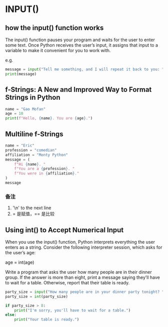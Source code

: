 # INPUT()

## how the input() function works

The input() function pauses your program and waits for the user to enter some text. 
Once Python receives the user’s input, it assigns that input to a variable to make it convenient for you to work with.

e.g.
```py
message = input("Tell me something, and I will repeat it back to you: ")
print(message)
```

## f-Strings: A New and Improved Way to Format Strings in Python

```py
name = "Gao Mofan"
age = 10
print(f"Hello, {name}. You are {age}.")
```

## Multiline f-Strings

```py
name = "Eric"
profession = "comedian"
affiliation = "Monty Python"
message = (
    f"Hi {name}. "
    f"You are a {profession}. "
    f"You were in {affiliation}."
)
message
```

### 备注
1. '\n' to the next line
2. = 是赋值，== 是比较

## Using int() to Accept Numerical Input

When you use the input() function, Python interprets everything the user enters as a string. 
Consider the following interpreter session, which asks for the user’s age:

age = int(age)


Write a program that asks the user how many people are in their dinner group. 
If the answer is more than eight, print a message saying they’ll have to wait for a table. 
Otherwise, report that their table is ready.

```python
party_size = input("How many people are in your dinner party tonight? ")
party_size = int(party_size)

if party_size > 8:
    print("I'm sorry, you'll have to wait for a table.")
else:
    print("Your table is ready.")
```
